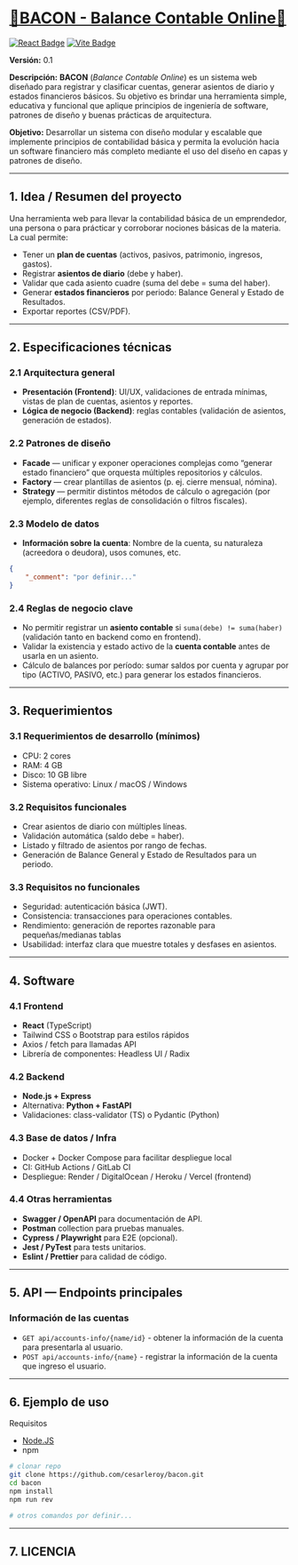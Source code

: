 # [📃BACON - Balance Contable Online🥓](https://bacon-beta.vercel.app/)

[![React Badge](https://img.shields.io/badge/React-61DAFB?logo=react&logoColor=000&style=for-the-badge)](https://react.dev/)
[![Vite Badge](https://img.shields.io/badge/Vite-646CFF?logo=vite&logoColor=fff&style=for-the-badge)](https://vite.dev/)

**Versión:** 0.1

**Descripción:** **BACON** (*Balance Contable Online*) es un sistema web diseñado para registrar y clasificar cuentas, generar asientos de diario y estados financieros básicos.
Su objetivo es brindar una herramienta simple, educativa y funcional que aplique principios de ingeniería de software, patrones de diseño y buenas prácticas de arquitectura.

**Objetivo:** Desarrollar un sistema con diseño modular y escalable que implemente principios de contabilidad básica y permita la evolución hacia un software financiero más completo mediante el uso del diseño en capas y patrones de diseño.

---

## 1. Idea / Resumen del proyecto

Una herramienta web para llevar la contabilidad básica de un emprendedor, una persona o para prácticar y corroborar nociones básicas de la materia. La cual permite:

* Tener un **plan de cuentas** (activos, pasivos, patrimonio, ingresos, gastos).
* Registrar **asientos de diario** (debe y haber).
* Validar que cada asiento cuadre (suma del debe = suma del haber).
* Generar **estados financieros** por periodo: Balance General y Estado de Resultados.
* Exportar reportes (CSV/PDF).

---

## 2. Especificaciones técnicas

### 2.1 Arquitectura general

* **Presentación (Frontend)**: UI/UX, validaciones de entrada mínimas, vistas de plan de cuentas, asientos y reportes.
* **Lógica de negocio (Backend)**: reglas contables (validación de asientos, generación de estados).

### 2.2 Patrones de diseño

* **Facade** — unificar y exponer operaciones complejas como “generar estado financiero” que orquesta múltiples repositorios y cálculos.
* **Factory** — crear plantillas de asientos (p. ej. cierre mensual, nómina).
* **Strategy** — permitir distintos métodos de cálculo o agregación (por ejemplo, diferentes reglas de consolidación o filtros fiscales).

### 2.3 Modelo de datos

* **Información sobre la cuenta**: Nombre de la cuenta, su naturaleza (acreedora o deudora), usos comunes, etc.
```JSON
{
    "_comment": "por definir..."
}
```  

### 2.4 Reglas de negocio clave

* No permitir registrar un **asiento contable** si `suma(debe) != suma(haber)` (validación tanto en backend como en frontend).  
* Validar la existencia y estado activo de la **cuenta contable** antes de usarla en un asiento.  
* Cálculo de balances por período: sumar saldos por cuenta y agrupar por tipo (ACTIVO, PASIVO, etc.) para generar los estados financieros.


---

## 3. Requerimientos

### 3.1 Requerimientos de desarrollo (mínimos)

* CPU: 2 cores
* RAM: 4 GB
* Disco: 10 GB libre
* Sistema operativo: Linux / macOS / Windows

### 3.2 Requisitos funcionales

* Crear asientos de diario con múltiples líneas.
* Validación automática (saldo debe = haber).
* Listado y filtrado de asientos por rango de fechas.
* Generación de Balance General y Estado de Resultados para un periodo.

### 3.3 Requisitos no funcionales

* Seguridad: autenticación básica (JWT).
* Consistencia: transacciones para operaciones contables.
* Rendimiento: generación de reportes razonable para pequeñas/medianas tablas
* Usabilidad: interfaz clara que muestre totales y desfases en asientos.

---

## 4. Software

### 4.1 Frontend

* **React** (TypeScript)
* Tailwind CSS o Bootstrap para estilos rápidos
* Axios / fetch para llamadas API
* Librería de componentes: Headless UI / Radix

### 4.2 Backend

* **Node.js + Express**
* Alternativa: **Python + FastAPI**
* Validaciones: class-validator (TS) o Pydantic (Python)

### 4.3 Base de datos / Infra

* Docker + Docker Compose para facilitar despliegue local
* CI: GitHub Actions / GitLab CI
* Despliegue: Render / DigitalOcean / Heroku / Vercel (frontend)

### 4.4 Otras herramientas

* **Swagger / OpenAPI** para documentación de API.
* **Postman** collection para pruebas manuales.
* **Cypress / Playwright** para E2E (opcional).
* **Jest / PyTest** para tests unitarios.
* **Eslint / Prettier** para calidad de código.

---

## 5. API — Endpoints principales

### Información de las cuentas
* `GET api/accounts-info/{name/id}` - obtener la información de la cuenta para presentarla al usuario.
* `POST api/accounts-info/{name}` - registrar la información de la cuenta que ingreso el usuario.

---


## 6. Ejemplo de uso

Requisitos

- [Node.JS](https://nodejs.org/en/download)
- npm

```bash
# clonar repo
git clone https://github.com/cesarleroy/bacon.git
cd bacon
npm install
npm run rev

# otros comandos por definir...
```

---

## 7. LICENCIA
